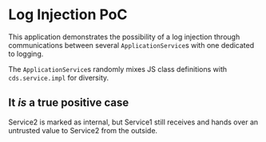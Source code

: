 # Log Injection PoC

This application demonstrates the possibility of a log injection through communications between several `ApplicationService`s with one dedicated to logging.

The `ApplicationService`s randomly mixes JS class definitions with `cds.service.impl` for diversity.

## It _is_ a true positive case

Service2 is marked as internal, but Service1 still receives and hands over an untrusted value to Service2 from the outside.
